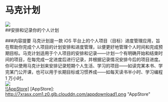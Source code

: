 # 马克计划
![](http://7xrasx.com1.z0.glb.clouddn.com/icon.png)  
##安排和记录你的个人计划<br> 

###内容提要
马克计划是一款 iOS 平台上的个人项目（目标）进度管理应用，旨在帮助你完成个人项目的计划安排和进度管理，以便更好地管理个人时间和完成预期目标。马克计划适用于个人项目的安排和记录——计划一个有明确开始和结束时间的项目，在每完成一定进度后进行记录，并根据记录情况安排今后的项目进度。你可以使用马克计划来安排记录短期个人生活、学习的项目——如读完某本书、学完某门公开课，也可以用于长期目标或习惯养成——如每天读书半小时、学习编程 1 万小时。<br>
![](http://7xrasx.com1.z0.glb.clouddn.com/Artboard.png)<br>
[![AppStore]](https://itunes.apple.com/cn/app/ma-ke-ji-hua/id1141710914) 
[AppStore]: http://7xrasx.com1.z0.glb.clouddn.com/appdownload1.png "AppStore"  
